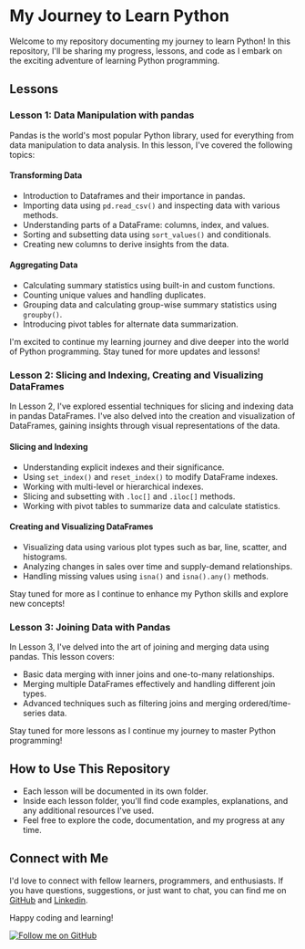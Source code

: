 # My Journey to Learn Python

Welcome to my repository documenting my journey to learn Python! In this repository, I'll be sharing my progress, lessons, and code as I embark on the exciting adventure of learning Python programming.

## Lessons

### Lesson 1: Data Manipulation with pandas

Pandas is the world's most popular Python library, used for everything from data manipulation to data analysis. In this lesson, I've covered the following topics:

#### Transforming Data

- Introduction to Dataframes and their importance in pandas.
- Importing data using `pd.read_csv()` and inspecting data with various methods.
- Understanding parts of a DataFrame: columns, index, and values.
- Sorting and subsetting data using `sort_values()` and conditionals.
- Creating new columns to derive insights from the data.

#### Aggregating Data

- Calculating summary statistics using built-in and custom functions.
- Counting unique values and handling duplicates.
- Grouping data and calculating group-wise summary statistics using `groupby()`.
- Introducing pivot tables for alternate data summarization.

I'm excited to continue my learning journey and dive deeper into the world of Python programming. Stay tuned for more updates and lessons!

### Lesson 2: Slicing and Indexing, Creating and Visualizing DataFrames

In Lesson 2, I've explored essential techniques for slicing and indexing data in pandas DataFrames. I've also delved into the creation and visualization of DataFrames, gaining insights through visual representations of the data.

#### Slicing and Indexing

- Understanding explicit indexes and their significance.
- Using `set_index()` and `reset_index()` to modify DataFrame indexes.
- Working with multi-level or hierarchical indexes.
- Slicing and subsetting with `.loc[]` and `.iloc[]` methods.
- Working with pivot tables to summarize data and calculate statistics.

#### Creating and Visualizing DataFrames

- Visualizing data using various plot types such as bar, line, scatter, and histograms.
- Analyzing changes in sales over time and supply-demand relationships.
- Handling missing values using `isna()` and `isna().any()` methods.

Stay tuned for more as I continue to enhance my Python skills and explore new concepts!

### Lesson 3: Joining Data with Pandas

In Lesson 3, I've delved into the art of joining and merging data using pandas. This lesson covers:
- Basic data merging with inner joins and one-to-many relationships.
- Merging multiple DataFrames effectively and handling different join types.
- Advanced techniques such as filtering joins and merging ordered/time-series data.

Stay tuned for more lessons as I continue my journey to master Python programming!


## How to Use This Repository

- Each lesson will be documented in its own folder.
- Inside each lesson folder, you'll find code examples, explanations, and any additional resources I've used.
- Feel free to explore the code, documentation, and my progress at any time.

## Connect with Me

I'd love to connect with fellow learners, programmers, and enthusiasts. If you have questions, suggestions, or just want to chat, you can find me on [GitHub](https://github.com/Adham-XIII) and [Linkedin](https://www.linkedin.com/in/adham-nasser-4564a4241/).

Happy coding and learning!

[![Follow me on GitHub](https://img.shields.io/github/followers/Adham-XIII?label=Follow&style=social)](https://github.com/Adham-XIII)

